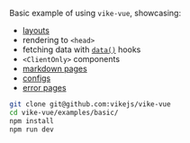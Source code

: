 Basic example of using `vike-vue`, showcasing:

- [layouts](https://vike.dev/layouts)
- rendering to `<head>`
- fetching data with [`data()`](https://vike.dev/data) hooks
- `<ClientOnly>` components
- [markdown pages](https://vike.dev/markdown)
- [configs](https://vike.dev/config)
- [error pages](https://vike.dev/error-page)

```bash
git clone git@github.com:vikejs/vike-vue
cd vike-vue/examples/basic/
npm install
npm run dev
```

